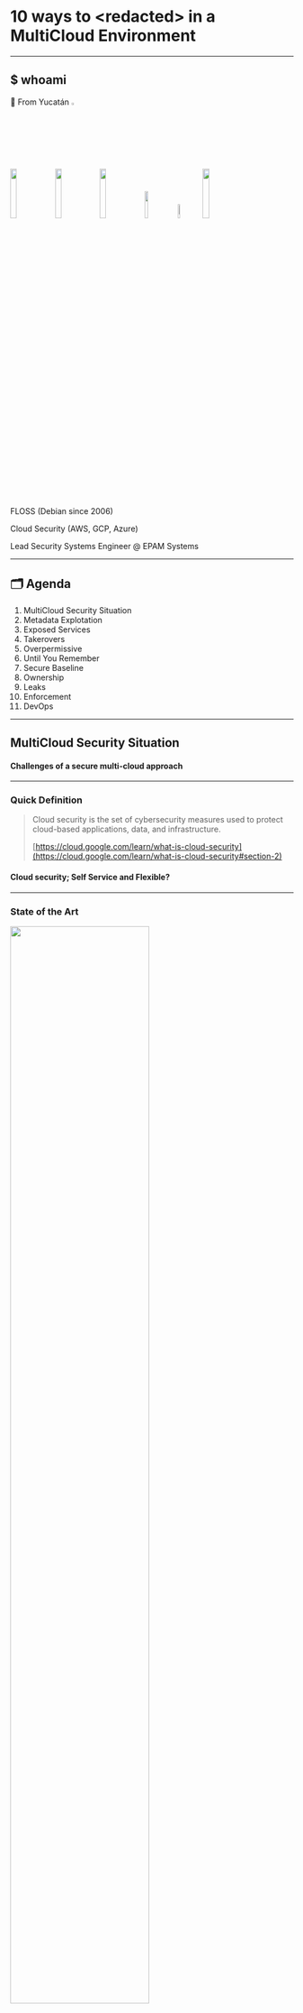 <!-- .slide: data-background="./_assets/img/bg.png"; data-state="hide-menubar"; -->
# 10 ways to **\<redacted\>**<!-- .element: class="fragment custom blur " --> in a MultiCloud Environment

---
<!-- .slide: data-state="hide-menubar"; -->
## $ whoami

<div> 👋 From Yucatán <img src="./_assets/img/bandera.jpg" alt="bandera de la hermana republica :v" width="3%" height="auto"><BR><img src="./_assets/img/tacos.jpg" alt="" width="15%" height="auto"> <img src="./_assets/img/playa.jpg" alt="" width="15%" height="auto"> <img src="./_assets/img/ceviche.jpg" alt="" width="15%" height="auto"> <img src="./_assets/img/mtb.jpg" alt="" width="11%" height="auto"> <img src="./_assets/img/yucatux.jpg" alt="" width="8%" height="auto"> <img src="./_assets/img/chuburna.jpg" alt="" width="15%" height="auto"></div><!-- .element: class="fragment" -->

FLOSS (Debian since 2006) <!-- .element: class="fragment" -->

Cloud Security (AWS, GCP, Azure)</div><!-- .element: class="fragment" -->

Lead Security Systems Engineer @ EPAM Systems <!-- .element: class="fragment" -->


---
<!-- .slide: data-state="hide-menubar"; -->
## 🗂️ Agenda

01. MultiCloud Security Situation<!-- .element: class="animate__flipInX" -->
02. Metadata Explotation<!-- .element: class="animate__flipInX" -->
03. Exposed Services<!-- .element: class="animate__flipInX" -->
04. Takerovers<!-- .element: class="animate__flipInX" -->
05. Overpermissive<!-- .element: class="animate__flipInX" -->
06. Until You Remember<!-- .element: class="animate__flipInX" -->
07. Secure Baseline<!-- .element: class="animate__flipInX" -->
08. Ownership<!-- .element: class="animate__flipInX" -->
09. Leaks<!-- .element: class="animate__flipInX" -->
10. Enforcement<!-- .element: class="animate__flipInX" -->
11. DevOps<!-- .element: class="animate__flipInX" -->


---
<!-- .slide: data-background="./_assets/img/bg.png"; data-state="hide-menubar"; data-name="Intro"; -->
## MultiCloud Security Situation

#### Challenges of a secure multi-cloud approach


---
### Quick Definition

> Cloud security is the set of cybersecurity measures used to protect cloud-based applications, data, and infrastructure.
>
> [https://cloud.google.com/learn/what-is-cloud-security](https://cloud.google.com/learn/what-is-cloud-security#section-2)

#### Cloud security;  <!-- .element: class="fragment" --> **Self Service**  <!-- .element: class="fragment highlight-blue" --> and **Flexible**?  <!-- .element: class="fragment highlight-blue" -->


---
<!-- .slide: data-background="./_assets/img/rocket-bug.webp"; data-background-size="10%"; data-background-position="5% 15%"; -->
### State of the Art

<img src="./img/current-state.png" width="70%" height="auto">

Source: [Current state of Cloud Security, CSHub 2023](https://www.cshub.com/cloud/reports/the-future-of-cloud-security)
<!-- .element: style="text-align: right;"-->


---
### Cloud Service Providers vs Misconfigurations

#### Why are we still failing so often?

[https://cloud.google.com/blog/products/identity-security/automatically-disabling-leaked-service-account-keys-what-you-need-to-know](https://cloud.google.com/blog/products/identity-security/automatically-disabling-leaked-service-account-keys-what-you-need-to-know)<!-- .element: class="fragment" -->

[https://docs.aws.amazon.com/securityhub/latest/userguide/fsbp-standard.html](https://docs.aws.amazon.com/securityhub/latest/userguide/fsbp-standard.html)<!-- .element: class="fragment" -->


---
#### Hey redteam

[https://hacktodef.com/addressed-aws-defaults-risks-oidc-terraform-and-anonymous-to-administratoraccess](https://hacktodef.com/addressed-aws-defaults-risks-oidc-terraform-and-anonymous-to-administratoraccess)

[https://unit42.paloaltonetworks.com/large-scale-cloud-extortion-operation/](https://unit42.paloaltonetworks.com/large-scale-cloud-extortion-operation/)

[https://ramimac.me/poisoning-ssm-command-docs](https://ramimac.me/poisoning-ssm-command-docs)

[https://dagrz.com/writing/aws-security/hacking-github-aws-oidc/](https://dagrz.com/writing/aws-security/hacking-github-aws-oidc/)

[https://www.scmagazine.com/news/critical-vulnerabilities-in-6-aws-services-disclosed-at-black-hat-usa](https://www.scmagazine.com/news/critical-vulnerabilities-in-6-aws-services-disclosed-at-black-hat-usa)

[https://medium.com/@adammesser_51095/cloud-digital-forensics-and-incident-response-aws-iam-privilege-escalation-leads-to-ec2-2d787a4e99a7](https://medium.com/@adammesser_51095/cloud-digital-forensics-and-incident-response-aws-iam-privilege-escalation-leads-to-ec2-2d787a4e99a7)

[https://blog.richardfan.xyz/2024/08/02/reusable-workflow-is-good-until-you-realize-your-identity-is-also-reusable-by-anyone.html ](https://blog.richardfan.xyz/2024/08/02/reusable-workflow-is-good-until-you-realize-your-identity-is-also-reusable-by-anyone.html )

[https://github.com/RyanJarv/awesome-cloud-sec](https://github.com/RyanJarv/awesome-cloud-sec)


---
<!-- .slide: data-background="./_assets/img/bg.png"; data-state="hide-menubar"; data-name="Metadata"; -->
## Metadata Explotation

#### 169.254.169.254, are you there?<!-- .element: class="fragment animate__flipInX" -->


---
### Metadata Service

- Gives information to the service or resource about the cloud context
- Resources can be provided with an identity to the CSP (cloud service provider) using roles or service accounts via tokens


---
### Server-Side Request Forgery

<div id="left">

#### Which types of applications are vulnerable?

- Profile image loaders (often allowing users to specify a URL)
- Webhook services & external data processors
- PDF generators
- Unrestricted file uploads (via an XML file for example)
- CORS proxies (used to bypass CORS browser restrictions)
- Request header processing (such as the Host or X-Forwarded-For request header)

Source: https://blog.intigriti.com/hacking-tools/ssrf-a-complete-guide-to-exploiting-advanced-ssrf-vulnerabilities

</div>

<div id="right">

![SSRF](./img/ssrf.png)

</div>


---
### Abusing SSRF in ...

#### AWS, GCP, Azure, Docker, Rancher, K8s, Alibaba, Digital Ocean, IBM Cloud, etc ...

<div id="left">

![SSRF ECS](./img/ssrf-aws1.png)

Source: https://github.com/swisskyrepo/PayloadsAllTheThings/blob/master/Server%20Side%20Request%20Forgery/README.md#ssrf-url-for-cloud-instances

</div>

<div id="right">

![SSRF url](./img/ssrf-aws2.png)

</div>


---
### AWS Protection

#### Enable IMDSv2

> Note that if the EC2 instance is enforcing IMDSv2, according to the docs, the response of the PUT request will have a hop limit of 1, making impossible to access the EC2 metadata from a container inside the EC2 instance.
>
> Moreover, IMDSv2 will also block requests to fetch a token that include the X-Forwarded-For header. This is to prevent misconfigured reverse proxies from being able to access it.

Source: https://docs.aws.amazon.com/AWSEC2/latest/UserGuide/instance-metadata-v2-how-it-works.html


---
### GCP? Azure?

GCP

```default
## Google Cloud (Header Sometimes Required)
#  https://cloud.google.com/compute/docs/metadata
#  - Requires the header "Metadata-Flavor: Google" or "X-Google-Metadata-Request: True" on API v1
#  - Most endpoints can be accessed via the v1beta API without a header
http://169.254.169.254/computeMetadata/v1/
http://metadata.google.internal/computeMetadata/v1/
http://metadata/computeMetadata/v1/

http://metadata.google.internal/computeMetadata/v1/instance/service-accounts/default/token
```

Azure

```defaul
# Azure (Header Required)
# Must contain the header "Metadata: true"
# Must not contain an X-Forwarded-For header
http://169.254.169.254/metadata/instance?api-version=2021-02-01
```


---
<!-- .slide: data-background="./_assets/img/bug1.webp"; data-background-size="10%"; data-background-position="95% 15%"; -->
### IMDScape (Fixed)

- EKS nodes uses IMDS to fetch the K8S api token
- Get token from IMDS, then use it on k8s api
- With the token, you can interact at high level as the node permission
- Permits you to login


---
<!-- .slide: data-background="./_assets/img/bg.png"; data-state="hide-menubar"; data-name="Exposed Services"; -->
## Exposed Services

#### Public buckets and more!<!-- .element: class="fragment animate__flipInX"  -->


---
### Behind public storage ...

#### Many cloud services are public<!-- .element: class="fragment animate__bounceInLeft"  -->

- Anyone can invoke my function?<!-- .element: class="fragment custom blur " -->
- The image registries should be open?<!-- .element: class="fragment custom blur " -->
- Anyone can publish/subscribe to your queue?<!-- .element: class="fragment custom blur " -->
- Backups, snapshots can be wide open by mistake...<!-- .element: class="fragment custom blur " -->

---
### AWS exposable resources

- Resources that could be indirectly exposed through another resource are not included.
- Some resources may require multiple things configured a certain way to be considered public.

> [https://github.com/SummitRoute/aws_exposable_resources](https://github.com/SummitRoute/aws_exposable_resources)


---
### AWS exposable resources

|     |     |
| --- | --- |
| Resources that can be made public through resource policies | - ECR Repository<br>- Lambda<br>- Lambda layer<br>- Serverless Application Repository<br>- Backup<br>- EFS<br>- Glacier<br>- S3<br>- IAM Role<br>- KMS Keys<br>- Secrets Managers<br>- CloudWatch Logs<br>- EventBridge<br>- MediaStore<br>- ElasticSearch<br>- Glue<br>- SNS<br>- SQS<br>- SES |
| Resource that can be made public through sharing APIs | - AMI<br>- FPGA image<br>- EBS snapshot<br>- RDS snapshot<br>- RDS DB Cluster snapshot |
| Resources that can be made public through network access | - API Gateway<br>- CloudFront<br>- Redshift<br>- RDS<br>- EC2<br>- Elastic IP<br>- ECS<br>- Global Accelerator<br>- ELB<br>- Lightsail<br>- Neptune<br>- ElasticCache<br>- EMR|
<!-- .element: style="font-size: .5em"-->


---
### AWS EFS inside a VPC (by design)

- By default, no access policy
- `nfs-ls "nfs://fs-random.efs.blah/?version=4"`


---
### GCP?

- API Gateway
- Big Query
- Big Table
- Cloud Run
- Cloud Tasks
- Cloud Build
- Cloud Deploy
- Cloud Functions
- Compute
- Dataplex
- Dataproc
- GKE
- IaP
- Storage
- Spanner
- Etc

> [https://github.com/JOSHUAJEBARAJ/gcp_exposable_resources](https://github.com/JOSHUAJEBARAJ/gcp_exposable_resources)


---
### 1. Perform an inventory

> Verify the configuration of each resource.

Verification can be tedious, use automation tools to detect misconfigurations (static based like checkov, trivy, semgrep) or dynamic based on roles. (CSPMs)

More info: https://cloud.hacktricks.xyz/pentesting-cloud/pentesting-cloud-methodology


---
### 2. Tag Enforcement

- Allow only tagged resources to be public:

> PublicResource: "images for project ABC"

- Not tagged, not created


---
### 3. Notification

- Notify teams and service owners


---
<!-- .slide: data-background="./_assets/img/bg.png"; data-state="hide-menubar"; data-name="Takeovers"; -->
## Takerovers

#### Sorry, that was yours? :D<!-- .element: class="fragment animate__flipInX" -->


---
### Fighting with pointers, but is not C

- Services that point to no-existing/no-where:<!-- .element: class="fragment" -->
  - Resources with unique names inside the CSP, was deleted but has references<!-- .element: class="fragment" -->
  - Resources that are released but still has references<!-- .element: class="fragment" -->


---
### Common takeovers

AWS S3 bucket takeover
[https://infosecwriteups.com/aws-s3-subdomain-takeover-79d705cc3553](https://infosecwriteups.com/aws-s3-subdomain-takeover-79d705cc3553)

AWS EIP takeover
[https://zonduu.medium.com/the-secrets-behind-ec2-takeovers-706af7dfe86](https://zonduu.medium.com/the-secrets-behind-ec2-takeovers-706af7dfe86)

GCP Storage takeover (and more)
[https://hackerone.com/reports/1398706](https://hackerone.com/reports/1398706)


---
### Funny takeovers (1/2)

- A CSP host a zone and points to another zone in a different CSP or CDN (NS Record)<!-- .element: class="fragment" -->
- dig +trace<!-- .element: class="fragment" -->
- PWNED!<!-- .element: class="fragment" -->


---
### Funny takeovers (2/2)
- CNAMEs and S3 static website<!-- .element: class="fragment" -->
  - A static website is hosted in S3<!-- .element: class="fragment" -->
  - A CNAME dev.concebolla.cochinita.com points to s3-website-us-west-1.amazonaws.com<!-- .element: class="fragment" -->
  - Another CNAME yahayhambre.org points to first CNAME<!-- .element: class="fragment" -->
  - PWNABLE<!-- .element: class="fragment highlight-red" -->
<!-- .element: class="fragment" -->

![S3 and CNAMEs](./img/warn1.png)<!-- .element: class="fragment" -->

> [https://docs.aws.amazon.com/AmazonS3/latest/userguide/VirtualHosting.html#VirtualHostingCustomURLs](https://docs.aws.amazon.com/AmazonS3/latest/userguide/VirtualHosting.html#VirtualHostingCustomURLs)<!-- .element: class="fragment" -->


---
### How to spot them and probably apply a fix

![SOAR](./img/eventdriven.png)

[https://aws.amazon.com/blogs/security/automated-response-and-remediation-with-aws-security-hub/](https://aws.amazon.com/blogs/security/automated-response-and-remediation-with-aws-security-hub/)


---
<!-- .slide: data-background="./_assets/img/bg.png"; data-state="hide-menubar"; data-name="Overpermissive"; -->
## Overpermissive

#### \*:\*<!-- .element: class="fragment animate__flipInX"  -->


---
### ConfusedFunction
#### Default SA is too powerful

This default Cloud Build service account gives the user excessive permissions. An attacker who gains access to create or update a Cloud Function can take advantage of the function’s deployment process to escalate privileges to the default Cloud Build service account.

The attacker could leverage the high privileges of the default Cloud Build service account in other GCP services that are created when a Cloud Function is created or updated, including Cloud Storage, and Artifact Registry or Container Registry.

Source: https://www.tenable.com/blog/confusedfunction-a-privilege-escalation-vulnerability-impacting-gcp-cloud-functions


---
### What about ReadOnlyAccess?

- cognito-identity:GetCredentialsForIdentity – Grants permission to return credentials for the provided identity ID. 
- cognito-identity:GetOpenIdToken – Grants permission to get an OpenID token, using a known Cognito ID. 
- cognito-identity:GetOpenIdTokenForDeveloperIdentity – Grants permission to register (or retrieve) a Cognito IdentityId and an OpenID Connect token for a user authenticated by your backend authentication process. 
- cognito-idp:GetSigningCertificate – Returns the signing certificate. 
- connect:GetFederationToken – Grants permission to federate into an Amazon Connect instance when using SAML-based authentication for identity management. 
- ec2:GetPasswordData – Grants permission to retrieve the encrypted administrator password for a running Windows instance. 
- ecr:GetAuthorizationToken – Grants permission to retrieve a token that is valid for a specified registry for 12 hours. 
- gamelift:GetInstanceAccess – Grants permission to request remote access to a specified fleet instance. 
- s3:GetObject – Grants permission to retrieve objects from Amazon S3. 
- ssm:GetParameter – Grants permission to view information about a specified parameter. 
- ssm:GetParameters – Grants permission to view information about multiple specified parameters. 
- ssm:GetParametersByPath – Grants permission to view information about parameters in a specified hierarchy. 
- sts:GetSessionToken – Grants permission to obtain a set of temporary security credentials (consisting of an access key ID, a secret access key, and a security token) for an AWS account or IAM user. 

[https://www.sidechannel.blog/en/unwanted-permissions-that-may-impact-security-when-using-the-readonlyaccess-policy-in-aws/](https://www.sidechannel.blog/en/unwanted-permissions-that-may-impact-security-when-using-the-readonlyaccess-policy-in-aws/)


---
<!-- .slide: data-background="./_assets/img/bug2.webp"; data-background-size="10%"; data-background-position="95% 85%"; -->
### Least Privilege

Don't go forward to "*", start with some Get or List, if apply.

Use conditionals (AWS)

Create custom roles (GCP)


[https://repost.aws/knowledge-center/sqs-access-policy-least-privilege](https://repost.aws/knowledge-center/sqs-access-policy-least-privilege)
[https://aquasecurity.github.io/tfsec/v1.0.0/checks/aws/iam/no-policy-wildcards/ ](https://aquasecurity.github.io/tfsec/v1.0.0/checks/aws/iam/no-policy-wildcards/ )


---
<!-- .slide: data-background="./_assets/img/bg.png"; data-state="hide-menubar"; data-name="Until"; -->
## Until You Remember

#### Used 450 days ago. 800 days old.<!-- .element: class="fragment animate__flipInX" -->


---
### When was your last IAM Audit, Cloud Clean Up?

<div id="left">

- Define an acceptable time of usage

- Remove console access if not needed
- Remove unused API keys
- Not used? Remove the account

- Remove roles that trusted by external sources if they are not used

- Remove accounts, projects or subscriptions you don’t use

- Verify the activity of the roles, is normal?
- Service accounts are normal?

- Are all the API calls normal? 
- Which is the most wanted API call? 
- Times for spikes are related to your operations?

</div>

<div id="right">

![IAM Audit](./img/iam-audit.png)

[https://aws.amazon.com/blogs/security/how-to-automate-the-review-and-validation-of-permissions-for-users-and-groups-in-aws-iam-identity-center/](https://aws.amazon.com/blogs/security/how-to-automate-the-review-and-validation-of-permissions-for-users-and-groups-in-aws-iam-identity-center/)

</div>


---
### Easy AWS IAM Audit

- python scripts using botocore for validations<!-- .element: class="fragment" -->
- AWS SSM<!-- .element: class="fragment" -->
- Audit Roles on each accounts<!-- .element: class="fragment" -->
- Easy right?<!-- .element: class="fragment" -->


---
<!-- .slide: data-background="./_assets/img/bg.png"; data-state="hide-menubar"; data-name="Secure Baseline"; -->
## Secure Baseline

#### Copy & Paste<!-- .element: class="fragment animate__flipInX"  -->


---
### How are your accounts, projects and subscriptions created?

- Security service accounts
- Breaking glass scenario
- Hardening
- Monitoring
- Evaluate one, fix multiple
- Made security easy to adopt at Org Level
- Defines a base cost for security


---
### Secure based images

- Environment for building and testing in every CSP
- Dev images and prod images
- Trusted accounts/projects/subscription for security images
- CIS Benchmarks and security agents/tools for every image
- Permissions to access encrypted images
- Registrer every image into a centralized platform (call home please)
- Instances should perform a selftagging step
- OpenScap and scripts that validates every image (verification)


---
<!-- .slide: data-background="./_assets/img/bug2.webp"; data-background-size="10%"; data-background-position="95% 85%"; -->
### Org policies

- Baseline of policies
- AWS Guarduty (security AWS Account)
- Trusted external accounts


---
<!-- .slide: data-background="./_assets/img/bg.png"; data-state="hide-menubar"; data-name="Ownership"; -->
## Ownership

#### He/She is not working at the company anymore.<!-- .element: class="fragment animate__flipInX" -->


---
<!-- .slide: data-background="./_assets/img/bug3.webp"; data-background-size="10%"; data-background-position="5% 85%"; -->
### When things goes wrong? Who we are gonna call?

- Metadata
  - Project
  - Service
  - Owners
  - Team
  - Env
  - Etc..

- Problems
  - AWS Tags vs GCP Labels
  - Operations vs Developers
  - Communication channels


---
### GitOps

123456789012.yaml

```yaml
team: Infosec
devops:
  - benito.juarez@mexico.security
  - miguel.hidalgo@mexico.security
admin:
  - batman@baticueva.bat
```


---
<!-- .slide: data-background="./_assets/img/rocket-bug.webp"; data-background-size="10%"; data-background-position="95% 15%"; -->
### Service IDs, Product IDs

- Tag Policy
  - Default tags
  - Tags based on resource type
  - Infosec Tags


---
<!-- .slide: data-background="./_assets/img/bg.png"; data-state="hide-menubar"; data-name="Leaks"; -->
## Leaks

#### Oh no ...<!-- .element: class="fragment animate__flipInX" -->


---
![Phishing](./img/fishing.png)

[https://aws.amazon.com/blogs/security/how-to-detect-suspicious-activity-in-your-aws-account-by-using-private-decoy-resources/](https://aws.amazon.com/blogs/security/how-to-detect-suspicious-activity-in-your-aws-account-by-using-private-decoy-resources/)


---
### AWS CloudTrail cheat sheet

"Initial Access"|"Execution"|"Persistence"|"Privilege Escalation"|"Defense Evasion"|"Credential Access"|"Discovery"|"Lateral Movement"|"Exfiltration"|"Impact"
--- | --- | --- | --- | --- | --- | --- | --- | --- | ---
ConsoleLogin|StartInstance|CreateAccessKey|CreateGroup|StopLogging|GetSecretValue|ListUsers|AssumeRole|CreateSnapShot|PutBucketVersioning
PasswordRecoveryRequested|StartInstances|CreateUser|CreateRole|DeleteTrail|GetPasswordData|ListRoles|SwitchRole|ModifySnapshotAttributes |RunInstances
|Invoke|CreateNetworkAclEntry|UpdateAccessKey|UpdateTrail|RequestCertificate|ListIdentities||ModifyImageAttribute|DeleteAccountPublicAccessBlock 
|SendCommand|CreateRoute|PutGroupPolicy|PutEventSelectors|UpdateAssumeRolePolicy|ListAccessKeys||SharedSnapshotCopyInitiated|
||CreateLoginProfile|PutRolePolicy|DeleteFlowLogs||ListServiceQuotas||SharedSnapshotVolumeCreated|
||AuthorizeSecurityGroupEgress|PutUserPolicy|DeleteDetector||ListInstanceProfiles||ModifyDBSnapshotAttribute|
||AuthorizeSecurityGroupIngress|AddRoleToInstanceProfile|DeleteMembers||ListBuckets||PutBucketPolicy|
||CreateVirtualMFADevice|AddUserToGroup|DeleteSnapshot||ListGroups||PutBucketAcl|
||CreateConnection||DeactivateMFADevice||GetSendQuota|||
||ApplySecurityGroupsToLoadBalancer||DeleteCertificate||GetCallerIdentity|||
||SetSecurityGroups||DeleteConfigRule||DescribeInstances|||
||AuthorizeDBSecurityGroupIngress||DeleteAccessKey||GetBucketAcl|||
||CreateDBSecurityGroup||LeaveOrganization||GetBucketVersioning|||
||ChangePassword||DisassociateFromMasterAccount||GetAccountAuthorizationDetails|||
||||DisassociateMembers|||||
||||StopMonitoringMembers|||||
<!-- .element: style="font-size: .4em"-->

> [https://www.invictus-ir.com/news/aws-cloudtrail-cheat-sheet](https://www.invictus-ir.com/news/aws-cloudtrail-cheat-sheet)


---
<!-- .slide: data-background="./_assets/img/bg.png"; data-state="hide-menubar"; data-name="Enforcement"; -->
## Enforcement

#### Cloud security policies everywhere<!-- .element: class="fragment animate__flipInX"  -->


---
<!-- .slide: data-background="./_assets/img/bug1.webp"; data-background-size="10%"; data-background-position="95% 15%"; -->
### They call it: Killer Bot

Detect changes on the environments, cross the cloud or inner the cloud. Someone tried to spin up a new instance without following the business practices or a new bucket is exposed without an explanation.

Destroy them, disable them, avoid the risk while is sooner and sent the team owner a notification with the explanation.

Detection could happen during a code change (PR) or during the interaction in the console (live)

More info: https://github.com/hysnsec/awesome-policy-as-code


---
<!-- .slide: data-background="./_assets/img/bg.png"; data-state="hide-menubar"; data-name="DevOps"; -->
## DevOps

#### R.O.S.I. (Return on Security Investment)?<!-- .element: class="fragment animate__flipInX" -->


---
### DevOps Security Challenges

DevOps involves the adoption of iterative software development, automation, and the use of programmable, declarative infrastructure. DevOps security issues often stem from conflicts between the different goals of developers and security teams. While the developer's goal is to get software into the pipeline as quickly as possible, security teams want to eliminate as many potential security flaws as possible.

- DevOps Teams Don’t Have Time for Security
- Cloud Security
- DevOps Toolsets Can Be Risky
- Weak Access Controls

> [https://www.hackerone.com/knowledge-center/devops-security-challenges-and-6-critical-best-practices](https://www.hackerone.com/knowledge-center/devops-security-challenges-and-6-critical-best-practices)

### Security Engineering<!-- .element: class="fragment animate__flipInX" -->


---
### DevSecOps is a cultural reminder that security is always there.


---
<!-- .slide: data-state="hide-menubar"; -->
## Thank you!
#### Questions?

![#deadbeef](./img/end.png)<!-- .element style="border: 0; background: None; box-shadow: None" width="72%" -->
